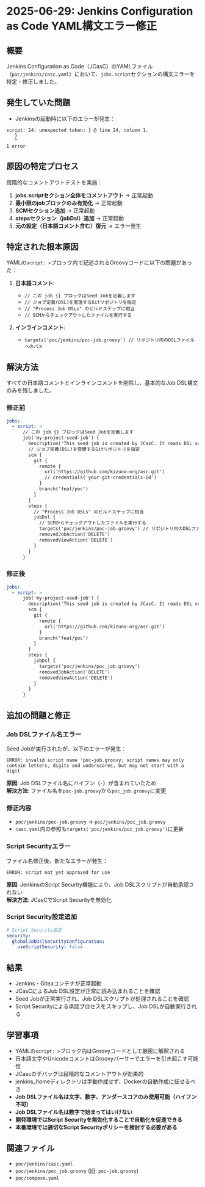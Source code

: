 # 2025-06-29: Jenkins Configuration as Code YAML構文エラー修正

## 概要
Jenkins Configuration as Code（JCasC）のYAMLファイル（`poc/jenkins/casc.yaml`）において、`jobs.script`セクションの構文エラーを特定・修正しました。

## 発生していた問題
- Jenkinsの起動時に以下のエラーが発生：
```
script: 24: unexpected token: } @ line 24, column 1.
   }
   ^
1 error
```

## 原因の特定プロセス
段階的なコメントアウトテストを実施：

1. **jobs.scriptセクション全体をコメントアウト** → 正常起動
2. **最小限のjobブロックのみ有効化** → 正常起動  
3. **SCMセクション追加** → 正常起動
4. **stepsセクション（jobDsl）追加** → 正常起動
5. **元の設定（日本語コメント含む）復元** → エラー発生

## 特定された根本原因
YAMLの`script: >`ブロック内で記述されるGroovyコードに以下の問題があった：

1. **日本語コメント**: 
   - `// この job {} ブロックはSeed Jobを定義します`
   - `// ジョブ定義(DSL)を管理するGitリポジトリを指定`
   - `// "Process Job DSLs" のビルドステップに相当`
   - `// SCMからチェックアウトしたファイルを実行する`

2. **インラインコメント**:
   - `targets('poc/jenkins/poc-job.groovy') // リポジトリ内のDSLファイルへのパス`

## 解決方法
すべての日本語コメントとインラインコメントを削除し、基本的なJob DSL構文のみを残しました。

### 修正前
```yaml
jobs:
  - script: >
      // この job {} ブロックはSeed Jobを定義します
      job('my-project-seed-job') {
        description('This seed job is created by JCasC. It reads DSL scripts from Git.')
        // ジョブ定義(DSL)を管理するGitリポジトリを指定
        scm {
          git {
            remote {
              url('https://github.com/kizuna-org/asr.git')
              // credentials('your-git-credentials-id')
            }
            branch('feat/poc')
          }
        }
        steps {
          // "Process Job DSLs" のビルドステップに相当
          jobDsl {
            // SCMからチェックアウトしたファイルを実行する
            targets('poc/jenkins/poc-job.groovy') // リポジトリ内のDSLファイルへのパス
            removedJobAction('DELETE')
            removedViewAction('DELETE')
          }
        }
      }
```

### 修正後
```yaml
jobs:
  - script: >
      job('my-project-seed-job') {
        description('This seed job is created by JCasC. It reads DSL scripts from Git.')
        scm {
          git {
            remote {
              url('https://github.com/kizuna-org/asr.git')
            }
            branch('feat/poc')
          }
        }
        steps {
          jobDsl {
            targets('poc/jenkins/poc_job.groovy')
            removedJobAction('DELETE')
            removedViewAction('DELETE')
          }
        }
      }
```

## 追加の問題と修正

### Job DSLファイル名エラー
Seed Jobが実行されたが、以下のエラーが発生：
```
ERROR: invalid script name 'poc-job.groovy; script names may only contain letters, digits and underscores, but may not start with a digit
```

**原因**: Job DSLファイル名にハイフン（`-`）が含まれていたため  
**解決方法**: ファイル名を`poc-job.groovy`から`poc_job.groovy`に変更

### 修正内容
- `poc/jenkins/poc-job.groovy` → `poc/jenkins/poc_job.groovy`
- `casc.yaml`内の参照も`targets('poc/jenkins/poc_job.groovy')`に更新

### Script Securityエラー
ファイル名修正後、新たなエラーが発生：
```
ERROR: script not yet approved for use
```

**原因**: JenkinsのScript Security機能により、Job DSLスクリプトが自動承認されない  
**解決方法**: JCasCでScript Securityを無効化

### Script Security設定追加
```yaml
# Script Security設定
security:
  globalJobDslSecurityConfiguration:
    useScriptSecurity: false
```

## 結果
- Jenkins・Giteaコンテナが正常起動
- JCasCによるJob DSL設定が正常に読み込まれることを確認
- Seed Jobが正常実行され、Job DSLスクリプトが処理されることを確認
- Script Securityによる承認プロセスをスキップし、Job DSLが自動実行される

## 学習事項
- YAMLの`script: >`ブロック内はGroovyコードとして厳密に解釈される
- 日本語文字やUnicodeコメントはGroovyパーサーでエラーを引き起こす可能性
- JCascのデバッグは段階的なコメントアウトが効果的
- jenkins_homeディレクトリは手動作成せず、Dockerの自動作成に任せるべき
- **Job DSLファイル名は文字、数字、アンダースコアのみ使用可能（ハイフン不可）**
- **Job DSLファイル名は数字で始まってはいけない**
- **開発環境ではScript Securityを無効化することで自動化を促進できる**
- **本番環境では適切なScript Securityポリシーを検討する必要がある**

## 関連ファイル
- `poc/jenkins/casc.yaml`
- `poc/jenkins/poc_job.groovy` (旧: `poc-job.groovy`)
- `poc/compose.yaml` 
